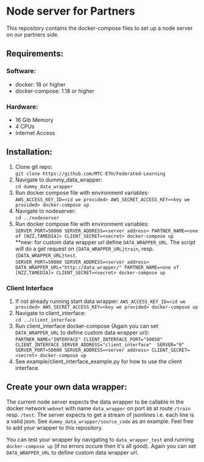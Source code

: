 # Node server for Partners 

This repository contains the docker-compose files to set up a node server on our partners side.

## Requirements:
### Software:
- docker: 18 or higher
- docker-compose: 1.18 or higher
### Hardware:
- 16 Gib Memory
- 4 CPUs
- Internet Access



## Installation:
1. Clone git repo:\
`git clone https://github.com/MTC-ETH/Federated-Learning`
2. Navigate to dummy_data_wrapper:\
`cd dummy_data_wrapper`
3. Run docker compose file with environment variables:\
`AWS_ACCESS_KEY_ID=<id we provided> AWS_SECRET_ACCESS_KEY=<key we provided> docker-compose up` 
4. Navigate to nodeserver:\
`cd ../nodeserver`
5. Run docker compose file with environment variables:\
`SERVER_PORT=50000 SERVER_ADDRESS=<server address> PARTNER_NAME=<one of [NZZ,TAMEDIA]> CLIENT_SECRET=<secret> docker-compose up`\
**new: for custom data wrapper url define `DATA_WRAPPER_URL`. The script will do a get request on `{DATA_WRAPPER_URL}train`, resp. `{DATA_WRAPPER_URL}test`.\
`SERVER_PORT=50000 SERVER_ADDRESS=<server address> DATA_WRAPPER_URL="http://data_wrapper/" PARTNER_NAME=<one of [NZZ,TAMEDIA]> CLIENT_SECRET=<secret> docker-compose up`


### Client Interface
1. If not already running start data wrapper:
`AWS_ACCESS_KEY_ID=<id we provided> AWS_SECRET_ACCESS_KEY=<key we provided> docker-compose up` 
2. Navigate to client_interface:\
`cd ../client_interface`
3. Run client_interface docker-compose (Again you can set `DATA_WRAPPER_URL` to define custom data wrapper url):
`PARTNER_NAME="INTERFACE" CLIENT_INTERFACE_PORT="50050" CLIENT_INTERFACE_SERVER_ADDRESS="client_interface"  SERVER="0" SERVER_PORT=50000 SERVER_ADDRESS=<server address> CLIENT_SECRET=<secret> docker-compose up`
4. See example/client_interface_example.py for how to use the client interface.

## Create your own data wrapper:
The current node server expects the data wrapper to be callable in the docker network `webnet` with name `data_wrapper` on port `80` at route `/train` resp. `/test`. The server expects to get a stream of jsonlines i.e. each line is a valid json.
See `dummy_data_wrapper/source_code` as an example. Feel free to add your wrapper to this repository.

You can test your wrapper by navigating to `data_wrapper_test` and running `docker-compose up` (if no errors occure then it's all good). Again you can set `DATA_WRAPPER_URL` to define custom data wrapper url.

